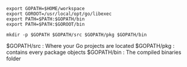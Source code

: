 ```
export GOPATH=$HOME/workspace
export GOROOT=/usr/local/opt/go/libexec
export PATH=$PATH:$GOPATH/bin
export PATH=$PATH:$GOROOT/bin
```

```
mkdir -p $GOPATH $GOPATH/src $GOPATH/pkg $GOPATH/bin
```

$GOPATH/src : Where your Go projects are located
$GOPATH/pkg : contains every package objects
$GOPATH/bin : The compiled binaries folder

